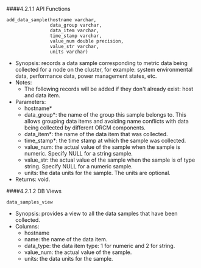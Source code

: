 ####4.2.1.1 API Functions

```
add_data_sample(hostname varchar,
                data_group varchar,
                data_item varchar,
                time_stamp varchar,
                value_num double precision,
                value_str varchar,
                units varchar)
```

* Synopsis: records a data sample corresponding to metric data being collected for a node on the cluster, for example: system environmental data, performance data, power management states, etc.
* Notes:
    * The following records will be added if they don't already exist: host and data item.
* Parameters:
    * hostname*
    * data_group*: the name of the group this sample belongs to.  This allows grouping data items and avoiding name conflicts with data being collected by different ORCM components.
    * data_item*: the name of the data item that was collected.
    * time_stamp*: the time stamp at which the sample was collected.
    * value_num: the actual value of the sample when the sample is numeric.  Specify NULL for a string sample.
    * value_str: the actual value of the sample when the sample is of type string.  Specify NULL for a numeric sample.
    * units: the data units for the sample.  The units are optional.
* Returns: void.

####4.2.1.2 DB Views

```
data_samples_view
```

* Synopsis: provides a view to all the data samples that have been collected.
* Columns:
    * hostname
    * name: the name of the data item.
    * data_type: the data item type: 1 for numeric and 2 for string.
    * value_num: the actual value of the sample.
    * units: the data units for the sample.
